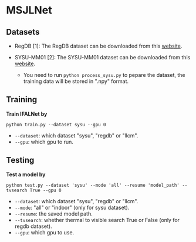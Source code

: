 # MSJLNet
## Datasets
* RegDB [1]: The RegDB dataset can be downloaded from this [website](http://dm.dongguk.edu/link.html).
* SYSU-MM01 [2]: The SYSU-MM01 dataset can be downloaded from this [website](http://isee.sysu.edu.cn/project/RGBIRReID.htm).

  * You need to run `python process_sysu.py` to pepare the dataset, the training data will be stored in ".npy" format.

## Training
**Train IFALNet by**

```
python train.py --dataset sysu --gpu 0
```
* `--dataset`: which dataset "sysu", "regdb" or "llcm".
* `--gpu`: which gpu to run.

## Testing
**Test a model by**
```
python test.py --dataset 'sysu' --mode 'all' --resume 'model_path' --tvsearch True --gpu 0 
```
* `--dataset`: which dataset "sysu", "regdb" or "llcm".
* `--mode`: "all" or "indoor" (only for sysu dataset).
* `--resume`: the saved model path.
* `--tvsearch`: whether thermal to visible search True or False (only for regdb dataset).
* `--gpu`: which gpu to use.
